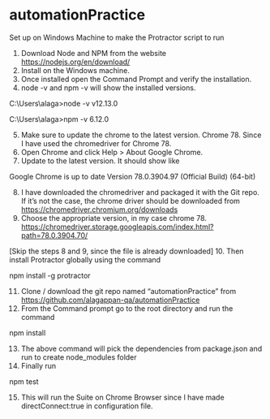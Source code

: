 # automationPractice
Set up on Windows Machine to make the Protractor script to run
1.	Download Node and NPM from the website  
https://nodejs.org/en/download/
2.	Install on the Windows machine.
3.	Once installed open the Command Prompt and verify the installation.
4.	node -v and npm -v will show the installed versions.

C:\Users\alaga>node -v
v12.13.0

C:\Users\alaga>npm -v
6.12.0

5.	Make sure to update the chrome to the latest version. Chrome 78. Since I have used the chromedriver for Chrome 78.
6.	Open Chrome and click Help > About Google Chrome.
7.	Update to the latest version. It should show like 

Google Chrome is up to date
Version 78.0.3904.97 (Official Build) (64-bit)

8.	I have downloaded the chromedriver and packaged it with the Git repo. If it’s not the case, the chrome driver should be downloaded from 
https://chromedriver.chromium.org/downloads
9.	Choose the appropriate version, in my case chrome 78.
https://chromedriver.storage.googleapis.com/index.html?path=78.0.3904.70/

[Skip the steps 8 and 9, since the file is already downloaded]
10.	Then install Protractor globally using the command 

npm install -g protractor

11.	Clone / download the git repo named “automationPractice” from https://github.com/alagappan-qa/automationPractice
12.	From the Command prompt go to the root directory and run the command 

npm install 

13.	The above command will pick the dependencies from package.json and run to create node_modules folder
14.	Finally run 

npm test

15.	This will run the Suite on Chrome Browser since I have made directConnect:true in configuration file.
